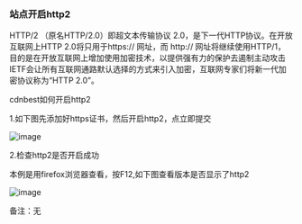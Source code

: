 ### 站点开启http2

HTTP/2 （原名HTTP/2.0）即超文本传输协议 2.0，是下一代HTTP协议。在开放互联网上HTTP 2.0将只用于https:// 网址，而 http:// 网址将继续使用HTTP/1，目的是在开放互联网上增加使用加密技术，以提供强有力的保护去遏制主动攻击 IETF会让所有互联网通路默认选择的方式来引入加密，互联网专家们将新一代加密协议称为“HTTP 2.0”。

cdnbest如何开启http2

1.如下图先添加好https证书，然后开启http2，点立即提交

![image](https://user-images.githubusercontent.com/90588289/133751477-9bc52fd9-7631-4530-9255-18084697ae10.png)

2.检查http2是否开启成功

本例是用firefox浏览器查看，按F12,如下图查看版本是否显示了http2

![image](https://user-images.githubusercontent.com/90588289/133751496-4d94262d-bc16-4440-a419-a41ecda0d0a1.png)

备注：无
